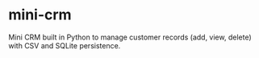# mini-crm
Mini CRM built in Python to manage customer records (add, view, delete) with CSV and SQLite persistence.
